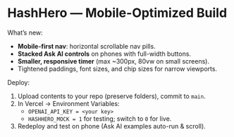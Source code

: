# HashHero — Mobile-Optimized Build

What’s new:
- **Mobile-first nav**: horizontal scrollable nav pills.
- **Stacked Ask AI controls** on phones with full-width buttons.
- **Smaller, responsive timer** (max ~300px, 80vw on small screens).
- Tightened paddings, font sizes, and chip sizes for narrow viewports.

Deploy:
1. Upload contents to your repo (preserve folders), commit to `main`.
2. In Vercel → Environment Variables:
   - `OPENAI_API_KEY = <your key>`
   - `HASHHERO_MOCK = 1` for testing; switch to `0` for live.
3. Redeploy and test on phone (Ask AI examples auto-run & scroll).

